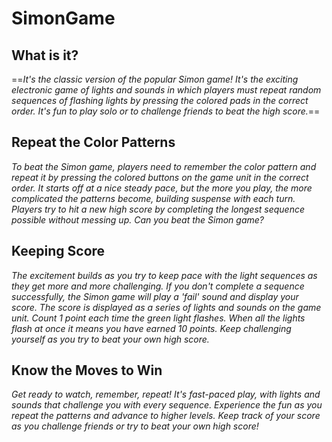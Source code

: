 # SimonGame

## What is it?
==*It's the classic version of the popular Simon game! It's the exciting electronic game of lights and sounds in which players must repeat random sequences of flashing lights by pressing the colored pads in the correct order. It's fun to play solo or to challenge friends to beat the high score.*==

## Repeat the Color Patterns
*To beat the Simon game, players need to remember the color pattern and repeat it by pressing the colored buttons on the game unit in the correct order. It starts off at a nice steady pace, but the more you play, the more complicated the patterns become, building suspense with each turn. Players try to hit a new high score by completing the longest sequence possible without messing up. Can you beat the Simon game?*

## Keeping Score
*The excitement builds as you try to keep pace with the light sequences as they get more and more challenging. If you don't complete a sequence successfully, the Simon game will play a 'fail' sound and display your score. The score is displayed as a series of lights and sounds on the game unit. Count 1 point each time the green light flashes. When all the lights flash at once it means you have earned 10 points. Keep challenging yourself as you try to beat your own high score.*

## Know the Moves to Win
*Get ready to watch, remember, repeat! It's fast-paced play, with lights and sounds that challenge you with every sequence. Experience the fun as you repeat the patterns and advance to higher levels. Keep track of your score as you challenge friends or try to beat your own high score!*
